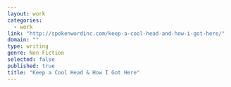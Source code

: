 ```yaml
---
layout: work
categories: 
  - work
link: "http://spokenwordinc.com/keep-a-cool-head-and-how-i-got-here/"
domain: ""
type: writing
genre: Non Fiction
selected: false
published: true
title: "Keep a Cool Head & How I Got Here"
---
```


